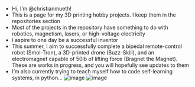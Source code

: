 - Hi, I’m @christianmueth!
- This is a page for my 3D printing hobby projects. I keep them in the repositories section
- Most of the projects in the repository have something to do with robotics, magnetism, lasers, or high-voltage electricity
- I aspire to one day be a successful inventor
- This summer, I aim to successfully complete a bipedal remote-control robot (Smol-Tron), a 3D-printed drone (Buzz-Skill), and an electromagnet capable of 50lb of lifting force (Bragnet the Magnet). These are works in progress, and you will hopefully see updates to them
- I’m also currently trying to teach myself how to code self-learning systems, in python...
![image](https://user-images.githubusercontent.com/59476460/123031163-d91a8c80-d3b1-11eb-9a77-3503048c265f.png)
![image](https://user-images.githubusercontent.com/59476460/123031123-c902ad00-d3b1-11eb-9cab-706920eec44d.png)
